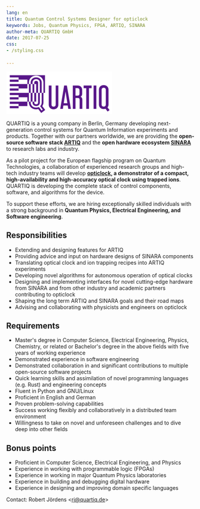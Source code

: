 ```yaml
---
lang: en
title: Quantum Control Systems Designer for opticlock
keywords: Jobs, Quantum Physics, FPGA, ARTIQ, SINARA
author-meta: QUARTIQ GmbH
date: 2017-07-25
css:
- /styling.css

---
```


[![QUARTIQ](/quartiq_small.png)](/)

QUARTIQ is a young company in Berlin, Germany developing next-generation control systems for Quantum Information experiments and products. Together with our partners worldwide, we are providing the **open-source software stack [ARTIQ](https://m-labs.hk/artiq/)** and the **open hardware ecosystem [SINARA](https://github.com/m-labs/sinara)** to research labs and industry.

As a pilot project for the European flagship program on Quantum Technologies, a collaboration of experienced research groups and high-tech industry teams will develop **[opticlock](http://www.opticlock.de/en/info/), a demonstrator of a compact, high-availability and high-accuracy optical clock using trapped ions**.
QUARTIQ is developing the complete stack of control components, software, and algorithms for the device.

To support these efforts, we are hiring exceptionally skilled individuals with a strong background in **Quantum Physics, Electrical Engineering, and Software engineering**.

## Responsibilities

* Extending and designing features for ARTIQ
* Providing advice and input on hardware designs of SINARA components
* Translating optical clock and ion trapping recipes into ARTIQ experiments
* Developing novel algorithms for autonomous operation of optical clocks
* Designing and implementing interfaces for novel cutting-edge hardware from SINARA and from other industry and academic partners contributing to opticlock
* Shaping the long term ARTIQ and SINARA goals and their road maps
* Advising and collaborating with physicists and engineers on opticlock

## Requirements

* Master's degree in Computer Science, Electrical Engineering, Physics, Chemistry, or related or Bachelor's degree in the above fields with five years of working experience
* Demonstrated experience in software engineering
* Demonstrated collaboration in and significant contributions to multiple open-source software projects
* Quick learning skills and assimilation of novel programming languages (e.g. Rust) and engineering concepts
* Fluent in Python and GNU/Linux
* Proficient in English and German
* Proven problem-solving capabilities
* Success working flexibly and collaboratively in a distributed team environment
* Willingness to take on novel and unforeseen challenges and to dive deep into other fields

## Bonus points

* Proficient in Computer Science, Electrical Engineering, and Physics
* Experience in working with programmable logic (FPGAs)
* Experience in working in major Quantum Physics laboratories
* Experience in building and debugging digital hardware
* Experience in designing and improving domain specific languages

Contact: Robert Jördens <[rj@quartiq.de](rj@quartiq.de)>
